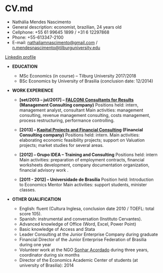 # CV.md
* Nathália Mendes Nascimento
* General description: economist, brazilian, 24 years old 
* Cellphone: +55 61 99645 1899 / +31 6 12297868 
* Phone: +55-613347-2100
* E-mail: nathaliamnascimento@gmail.com / n.mendesnascimento@tilburguniversity.edu

[Linkedin profile](https://www.linkedin.com/in/nath%C3%A1lia-mendes-nascimento-21084ab7/)

* __EDUCATION__

  * MSc Economics (in course) – Tilburg University 2017/2018
  * BSc Economics by University of Brasilia (conclusion date: 12/2014) 
  
* __WORK EXPERIENCE__

  * __[set/2013 – jul/2017] – [FALCONI Consultants for Results](https://www.falconi.com/en/) (Management Consulting company)__
    Positions held: intern, management analyst, consultant
    Main activities: management consulting, revenue management consulting, costs management, process restructuring, performance controlling.

  * __[2013] – [Kapital Projects and Financial Consulting](http://www.kapitalprojetos.com.br/) (Financial Consulting company)__
    Positions held: intern. 
    Main activities: elaborating economic feasibility projects; support on Valuation projects; market studies for several areas.

  * __[2012] – Grupo IDEA – Training and Consulting__
    Positions held: intern
    Main activities: preparation of employment contracts, financial worksheets development, company documentation organization, financial advisory work .

  * __[2011 - 2012] – Universidade de Brasília__
    Position held: Introduction to Economics Mentor
    Main activities: support students, minister classes.

* __OTHER QUALIFICATION__

  * English: fluent (Cultura Inglesa, conclusion date 2010 / TOEFL: total score 105). 
  * Spanish: instrumental and conversation (Instituto Cervantes). 
  * Advanced knowledge of Office (Word, Excel, Power Point)
  * Basic knowledge of Access and Stata
  * Leader Consulting at the Junior Enterprise Company during graduate
  * Financial Director of the Junior Enterprise Federation of Brasilia during one year
  * Volunteer work at the NGO [Sonhar Acordado](http://sonharacordado.org.br/) during three years, coordinator during six months
  * Director of the Economics Academic Center of students (at university of Brasilia): 2014
